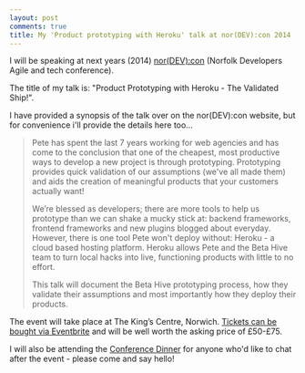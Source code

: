 ```yaml
---
layout: post
comments: true
title: My 'Product prototyping with Heroku' talk at nor(DEV):con 2014
---
```


I will be speaking at next years (2014) [nor(DEV):con](http://nordevcon.com/#pete_roome) (Norfolk Developers Agile and tech conference).

The title of my talk is: "Product Prototyping with Heroku - The Validated Ship!".

I have provided a synopsis of the talk over on the nor(DEV):con website, but for convenience i'll provide the details here too…

> Pete has spent the last 7 years working for web agencies and has come to the conclusion that one of the cheapest, most productive ways to develop a new project is through prototyping. Prototyping provides quick validation of our assumptions (we've all made them) and aids the creation of meaningful products that your customers actually want!
>
>We’re blessed as developers; there are more tools to help us prototype than we can shake a mucky stick at: backend frameworks, frontend frameworks and new plugins blogged about everyday. However, there is one tool Pete won't deploy without: Heroku - a cloud based hosting platform. Heroku allows Pete and the Beta Hive team to turn local hacks into live, functioning products with little to no effort.
>
>This talk will document the Beta Hive prototyping process, how they validate their assumptions and most importantly how they deploy their products.

The event will take place at The King’s Centre, Norwich. [Tickets can be bought via Eventbrite](http://nordevcon2014.eventbrite.co.uk/) and will be well worth the asking price of £50-£75.

I will also be attending the [Conference Dinner](http://nordevcon.com/#dinner) for anyone who'd like to chat after the event - please come and say hello!